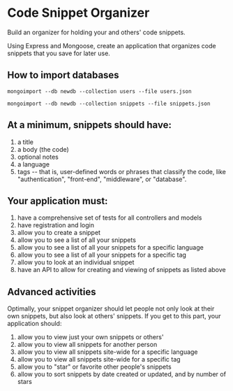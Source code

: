 # Code Snippet Organizer

Build an organizer for holding your and others' code snippets.

Using Express and Mongoose, create an application that organizes code snippets that you save for later use.

## How to import databases
```
mongoimport --db newdb --collection users --file users.json
```
```
mongoimport --db newdb --collection snippets --file snippets.json
```

## At a minimum, snippets should have:

1. a title
2. a body (the code)
3. optional notes
4. a language
5. tags -- that is, user-defined words or phrases that classify the code, like "authentication", "front-end", "middleware", or "database".

## Your application must:

1. have a comprehensive set of tests for all controllers and models
2. have registration and login
3. allow you to create a snippet
4. allow you to see a list of all your snippets
5. allow you to see a list of all your snippets for a specific language
6. allow you to see a list of all your snippets for a specific tag
7. allow you to look at an individual snippet
8. have an API to allow for creating and viewing of snippets as listed above

## Advanced activities  

Optimally, your snippet organizer should let people not only look at their own snippets, but also look at others' snippets. If you get to this part, your application should:

1. allow you to view just your own snippets or others'
2. allow you to view all snippets for another person
3. allow you to view all snippets site-wide for a specific language
4. allow you to view all snippets site-wide for a specific tag
5. allow you to "star" or favorite other people's snippets
6. allow you to sort snippets by date created or updated, and by number of stars
